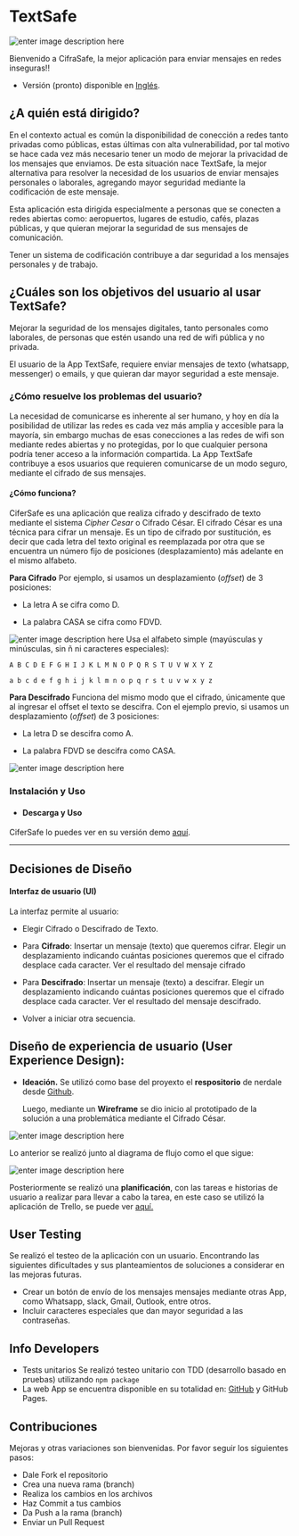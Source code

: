 
# TextSafe
![enter image description here](https://lh3.googleusercontent.com/Yasec1ITP1cmM_6UvMtnG4NYv1igXPOipPbZ6gQyi2dwgP__rX6ZyPlb43p1Z4N2_vhg4eyQa2pA "Pantalla Inicio")

Bienvenido a CifraSafe, la mejor aplicación para enviar mensajes en redes inseguras!!

* Versión (pronto) disponible en [Inglés](https://github.com/Paulinacm/scl-2018-11-bc-core-cipher/blob/master/README_english.md).


## ¿A quién está dirigido?

En el contexto actual es común la disponibilidad de conección a redes tanto privadas como públicas, estas últimas con alta vulnerabilidad, por tal motivo se hace cada vez más necesario tener un modo de mejorar la privacidad de los mensajes que enviamos.  De esta situación nace TextSafe, la mejor alternativa para resolver la necesidad de los usuarios de enviar mensajes personales o laborales, agregando mayor seguridad mediante la codificación de este mensaje.  

Esta aplicación esta dirigida especialmente a personas que se conecten a redes abiertas como: aeropuertos, lugares de estudio, cafés, plazas públicas, y que quieran mejorar la seguridad de sus mensajes de comunicación.

Tener un sistema de codificación contribuye a dar seguridad a los mensajes personales y de trabajo.

  
## ¿Cuáles son los objetivos del usuario al usar TextSafe?

Mejorar la seguridad de los mensajes digitales, tanto personales como laborales, de personas que estén usando una red de wifi pública y no privada.

El usuario de la App TextSafe, requiere enviar mensajes de texto (whatsapp, messenger) o emails, y que quieran dar mayor seguridad  a este mensaje.


  
### ¿Cómo resuelve los problemas del usuario?

 La necesidad de comunicarse es inherente al ser humano, y hoy en día la posibilidad de utilizar las redes es cada vez más amplia y accesible para la mayoría, sin embargo muchas de esas conecciones a las redes de wifi son mediante redes abiertas y no protegidas, por lo que cualquier persona podría tener acceso a la información compartida.  La App TextSafe contribuye a esos usuarios que requieren comunicarse de un modo seguro, mediante el cifrado de sus mensajes.


#### ¿Cómo funciona?
CiferSafe es una aplicación que realiza cifrado y descifrado de texto mediante el sistema *Cipher Cesar* o Cifrado César.   El cifrado César es una técnica para cifrar un mensaje. Es un tipo de cifrado por sustitución, es decir que cada letra del texto original es reemplazada por otra que se encuentra un número fijo de posiciones (desplazamiento) más adelante en el mismo alfabeto.

**Para Cifrado**
Por ejemplo, si usamos un desplazamiento (_offset_) de 3 posiciones:

- La letra A se cifra como D.

- La palabra CASA se cifra como FDVD.


![enter image description here](https://lh3.googleusercontent.com/K-aZN0WE9yu5ukKalG-VO_4-KKqt8ku8HBvhgqmSK2dhwf5nvU2GZVZ4FUNE1xoPcALEV16seBJ2 "Cifrado")
Usa el alfabeto simple (mayúsculas y minúsculas, sin ñ ni caracteres especiales):

`A B C D E F G H I J K L M N O P Q R S T U V W X Y Z`

 `a b c d e f g h i j k l m n o p q r s t u v w x y z`

**Para Descifrado**
Funciona del mismo modo que el cifrado, únicamente que al ingresar el offset el texto se descifra.
Con el ejemplo previo, si usamos un desplazamiento (_offset_) de 3 posiciones:

- La letra D se descifra como A.

- La palabra FDVD se descifra como CASA.

![enter image description here](https://lh3.googleusercontent.com/MsCHn85uw9B2IMa9VtezE7vVMMbIagHIcNpGYVq_vTOzRTQCw09S3yOLSZA_uXF1NQNz5za8IzSV "Descifrado")

### Instalación y Uso

* #### Descarga y Uso
CiferSafe lo puedes ver en su versión demo [aquí](https://github.com/Paulinacm/scl-2018-11-bc-core-cipher/blob/master/README.md).


****
## Decisiones de Diseño


#### Interfaz de usuario (UI)

  
La interfaz permite al usuario:

- Elegir Cifrado o Descifrado de Texto.

- Para **Cifrado**: 
Insertar un mensaje (texto) que queremos cifrar.
Elegir un desplazamiento indicando cuántas posiciones queremos que el cifrado desplace cada caracter.
Ver el resultado del mensaje cifrado

- Para **Descifrado**:
Insertar un mensaje (texto) a descifrar.
Elegir un desplazamiento indicando cuántas posiciones queremos que el cifrado desplace cada caracter.
Ver el resultado del mensaje descifrado.

- Volver a iniciar otra secuencia.

## Diseño de experiencia de usuario (User Experience Design):

- **Ideación.**
Se utilizó como base del proyexto el **respositorio** de nerdale desde [Github](https://github.com/Laboratoria/scl-2018-11-bc-core-cipher).

	Luego, mediante un **Wireframe** se dio inicio al prototipado de la solución a una problemática mediante el Cifrado César.
	
![enter image description here](https://lh3.googleusercontent.com/kKAoifBrF_2b3IEc5xNZ1_pQoZYAHHbrSVnBsI5xEnAPX0JOpfEcuwuECNmP7Rm9vPB9S17hRLFJ "Wireframe código césar")

	
Lo anterior se realizó junto al diagrama de flujo como el que sigue:

![enter image description here](https://lh3.googleusercontent.com/TVEtorSVXgdh_BY1_smM_1e54i4_jqu_uf1znpuMMtW2TUSMoXyVu3VGmwPHNbivjxfEzp7I3lKf "User Flow")



Posteriormente se realizó una **planificación**, con las tareas e historias de usuario a realizar para llevar a cabo la tarea, en este caso se utilizó la aplicación de Trello,  se puede ver [aquí.](https://trello.com/b/75mRKi6s/proyecto-c%C3%A9sar)


## User Testing

Se realizó el testeo de la aplicación con un usuario.
Encontrando las siguientes dificultades y sus planteamientos de soluciones a considerar en las mejoras futuras.

 - Crear un botón de envío de los mensajes mensajes mediante otras App, como Whatsapp, slack, Gmail, Outlook, entre otros.
 - Incluir caracteres especiales que dan mayor seguridad a las contraseñas.

## Info Developers
 * Tests unitarios
Se realizó testeo unitario con TDD (desarrollo basado en pruebas) utilizando  `npm package`
 * La web App se encuentra disponible en su totalidad en: [GitHub](https://github.com/Paulinacm/scl-2018-11-bc-core-cipher) y GitHub Pages.


## Contribuciones

Mejoras y otras variaciones son bienvenidas. 
Por favor seguir los siguientes pasos:  

- Dale Fork el repositorio
- Crea una nueva rama (branch) 
- Realiza los cambios en los archivos
- Haz Commit a tus cambios 
- Da Push a la rama (branch)
- Enviar un Pull Request 
